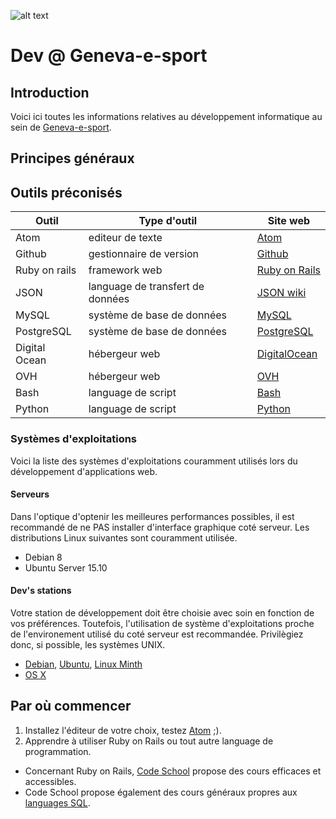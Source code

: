 ![alt text](https://lh3.googleusercontent.com/upY2lzJL3QArYRNXIgtG5-Ddp566Pm9hTrTIjhk8B7vPlSB6ukXUOFkyThOze7J_m5_1lx8SiyqmAFe6QGyrdGzr8kCAKw-1L04LD9lutc9ZxlRVVNkbiQvsFxb4mhuUpPqsGFenFGas2_cIXvK-1GuUz6H_ALuRVcxIkM_-oLtXvpdYE1auKyuroy5p0o8daR6MTylbzRiiip50gaWZv_MBJfKhv2JBNs6ZOwMZEoPQl1bpylzpmqhImdFg1p1gINya086RViqWjAm-MvqwtKCReoW_XnMOKDgftSJ0fr-aRzw5aVlP_ixNuZ1YIS6-Cu6dZ0c83KHbYXOCFVGwHgd217b-1csd1z7--cKgAt3OksWmA6S732lNEUgeb1m4M6CmmDqueAhNEp-hI-QpMuuBpHwCbY9OnMDbHrtT9XjkX7kGxg089_itxGno4IuT5BiI_o38DUAbKzdICDA463jcKLJ01lztynHKs8uMHOVdf_jBLc8jsPKngObNAVFfMMXkaZMcaGH1BtHsN9ID45SILDJ0FDVjcyei4B9fSZwajrArchr5Tgt4haRISiTKMtnp=w104-no "Logo Geneva-e-sport")

# Dev @ Geneva-e-sport
## Introduction
Voici ici toutes les informations relatives au développement informatique au sein de [Geneva-e-sport](http://geneva-e-sport.com).

## Principes généraux
## Outils préconisés

Outil         | Type d'outil                     | Site web
------------- | -------------------------------- | --------------------------------------------
Atom          | editeur de texte                 | [Atom](http://atom.io)
Github        | gestionnaire de version          | [Github](https://desktop.github.com)
Ruby on rails | framework web                    | [Ruby on Rails](http://rubyonrails.org)
JSON          | language de transfert de données | [JSON wiki](http://www.w3schools.com/json/)
MySQL         | système de base de données       | [MySQL](https://www.mysql.fr)
PostgreSQL    | système de base de données       | [PostgreSQL](http://www.postgresql.org)
Digital Ocean | hébergeur web                    | [DigitalOcean](https://www.digitalocean.com)
OVH           | hébergeur web                    | [OVH](https://www.ovh.com/fr/)
Bash          | language de script               | [Bash](https://www.gnu.org/software/bash/)
Python        | language de script               | [Python](https://python.org)

### Systèmes d'exploitations
Voici la liste des systèmes d'exploitations couramment utilisés lors du développement d'applications web.

#### Serveurs
Dans l'optique d'optenir les meilleures performances possibles, il est recommandé de ne PAS installer d'interface graphique coté serveur. Les distributions Linux suivantes sont couramment utilisée.
- Debian 8
- Ubuntu Server 15.10

#### Dev's stations
Votre station de développement doit être choisie avec soin en fonction de vos préférences. Toutefois, l'utilisation de système d'exploitations proche de l'environement utilisé du coté serveur est recommandée. Privilègiez donc, si possible, les systèmes UNIX.
- [Debian](https://www.debian.org/index.fr.html), [Ubuntu](http://www.ubuntu.com), [Linux Minth](http://www.linuxmint.com)
- [OS X](http://www.apple.com/chfr/osx/)

## Par où commencer
1. Installez l'éditeur de votre choix, testez [Atom](http://atom.io) ;).
2. Apprendre à utiliser Ruby on Rails ou tout autre language de programmation.
  - Concernant Ruby on Rails, [Code School](https://www.codeschool.com/paths/ruby) propose des cours efficaces et accessibles.
  - Code School propose également des cours généraux propres aux [languages SQL](https://www.codeschool.com/paths/database).
